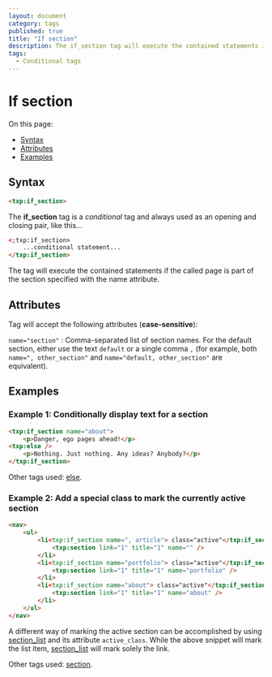 ```yaml
---
layout: document
category: tags
published: true
title: "If section"
description: The if_section tag will execute the contained statements if the called page is part of the section specified.
tags:
  - Conditional tags
---
```


# If section

On this page:

* [Syntax](#syntax)
* [Attributes](#attributes)
* [Examples](#examples)

## Syntax

~~~ html
<txp:if_section>
~~~

The **if_section** tag is a *conditional* tag and always used as an opening and closing pair, like this...

~~~ html
<;txp:if_section>
    ...conditional statement...
</txp:if_section>
~~~

The tag will execute the contained statements if the called page is part of the section specified with the name attribute.

## Attributes

Tag will accept the following attributes (**case-sensitive**):

`name="section"`
: Comma-separated list of section names. For the default section, either use the text `default` or a single comma `,` (for example, both `name=", other_section"` and `name="default, other_section"` are equivalent).

## Examples

### Example 1: Conditionally display text for a section

~~~ html
<txp:if_section name="about">
    <p>Danger, ego pages ahead!</p>
<txp:else />
    <p>Nothing. Just nothing. Any ideas? Anybody?</p>
</txp:if_section>
~~~

Other tags used: [else](else).

### Example 2: Add a special class to mark the currently active section

~~~ html
<nav>
    <ul>
        <li<txp:if_section name=", article"> class="active"</txp:if_section>>
            <txp:section link="1" title="1" name="" />
        </li>
        <li<txp:if_section name="portfolio"> class="active"</txp:if_section>>
            <txp:section link="1" title="1" name="portfolio" />
        </li>
        <li<txp:if_section name="about"> class="active"</txp:if_section>>
            <txp:section link="1" title="1" name="about" />
        </li>
    </ul>
</nav>
~~~

A different way of marking the active section can be accomplished by using [section_list](section_list) and its attribute `active_class`. While the above snippet will mark the list item, [section_list](section_list) will mark solely the link.

Other tags used: [section](section).

